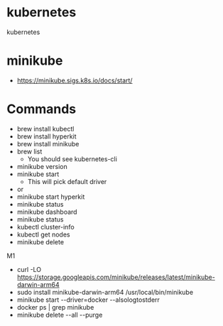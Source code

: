 # kubernetes
kubernetes



# minikube
 - https://minikube.sigs.k8s.io/docs/start/

# Commands
- brew install kubectl
- brew install hyperkit
- brew install minikube
- brew list
  - You should see kubernetes-cli
- minikube version
- minikube start
  - This will pick default driver
- or
- minikube start hyperkit
- minikube status
- minikube dashboard
- minikube status
- kubectl cluster-info
- kubectl get nodes
- minikube delete


M1
- curl -LO https://storage.googleapis.com/minikube/releases/latest/minikube-darwin-arm64
- sudo install minikube-darwin-arm64 /usr/local/bin/minikube
- minikube start --driver=docker --alsologtostderr
- docker ps | grep minikube
- minikube delete --all --purge
